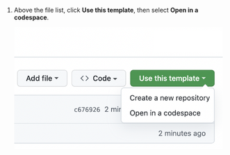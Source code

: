 1. Above the file list, click **Use this template**, then select **Open in a codespace**.

   ![Use this template button](/assets/images/help/repository/use-this-template-button.png)